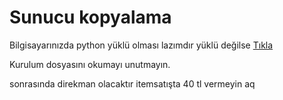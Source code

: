 # Sunucu kopyalama

Bilgisayarınızda python yüklü olması lazımdır yüklü değilse [Tıkla](https://discord.gg/5ANeFz4Vw8)

Kurulum dosyasını okumayı unutmayın.

sonrasında direkman olacaktır itemsatışta 40 tl vermeyin aq
